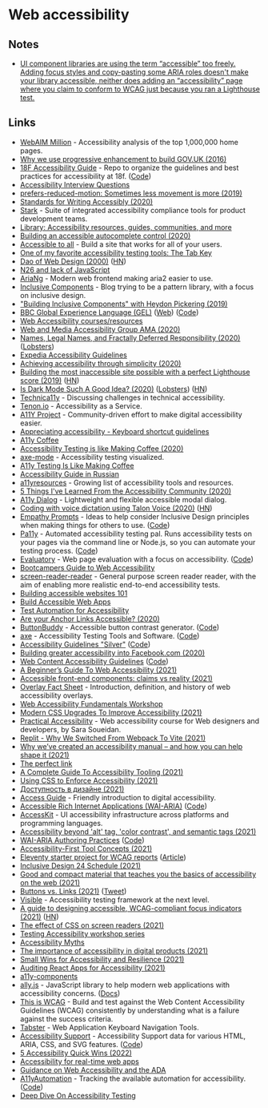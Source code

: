 # Web accessibility

## Notes

- [UI component libraries are using the term “accessible” too freely. Adding focus styles and copy-pasting some ARIA roles doesn't make your library accessible, neither does adding an “accessibility” page where you claim to conform to WCAG just because you ran a Lighthouse test.](https://twitter.com/mmatuzo/status/1462884917671604228)

## Links

- [WebAIM Million](https://webaim.org/projects/million/) - Accessibility analysis of the top 1,000,000 home pages.
- [Why we use progressive enhancement to build GOV.UK (2016)](https://technology.blog.gov.uk/2016/09/19/why-we-use-progressive-enhancement-to-build-gov-uk/)
- [18F Accessibility Guide](https://accessibility.18f.gov/) - Repo to organize the guidelines and best practices for accessibility at 18f. ([Code](https://github.com/18F/accessibility))
- [Accessibility Interview Questions](https://github.com/scottaohara/accessibility_interview_questions)
- [prefers-reduced-motion: Sometimes less movement is more (2019)](https://web.dev/prefers-reduced-motion/)
- [Standards for Writing Accessibly (2020)](https://alistapart.com/article/standards-for-writing-accessibly/)
- [Stark](https://www.getstark.co/) - Suite of integrated accessibility compliance tools for product development teams.
- [Library: Accessibility resources, guides, communities, and more](https://www.getstark.co/library/)
- [Building an accessible autocomplete control (2020)](https://adamsilver.io/articles/building-an-accessible-autocomplete-control/)
- [Accessible to all](https://web.dev/accessible/) - Build a site that works for all of your users.
- [One of my favorite accessibility testing tools: The Tab Key](https://www.matuzo.at/blog/testing-with-tab/)
- [Dao of Web Design (2000)](https://alistapart.com/article/dao/) ([HN](https://news.ycombinator.com/item?id=22521557))
- [N26 and lack of JavaScript](https://hugogiraudel.com/2020/01/20/n26-and-lack-of-javascript/)
- [AriaNg](https://github.com/mayswind/AriaNg) - Modern web frontend making aria2 easier to use.
- [Inclusive Components](https://inclusive-components.design/) - Blog trying to be a pattern library, with a focus on inclusive design.
- ["Building Inclusive Components" with Heydon Pickering (2019)](https://www.youtube.com/watch?v=C7uX6uvHnlQ&t=1020s)
- [BBC Global Experience Language (GEL)](https://bbc.github.io/gel/) ([Web](https://www.bbc.co.uk/gel)) ([Code](https://github.com/bbc/gel))
- [Web Accessibility courses/resources](https://www.reddit.com/r/webdev/comments/aqm6l4/i_cant_find_a_single_web_accessibility_course/)
- [Web and Media Accessibility Group AMA (2020)](https://hashnode.com/post/the-web-and-media-accessibility-group-ama-ck9wy7s5w01j4nbs1kle8k7gn)
- [Names, Legal Names, and Fractally Deferred Responsibility (2020)](https://nora.codes/post/names-legal-names-and-fractally-deferred-responsibility/) ([Lobsters](https://lobste.rs/s/61iy3h/names_legal_names_fractally_deferred))
- [Expedia Accessibility Guidelines](https://accessibility.expedia.biz/)
- [Achieving accessibility through simplicity (2020)](https://sourcehut.org/blog/2020-05-27-accessibility-through-simplicity/)
- [Building the most inaccessible site possible with a perfect Lighthouse score (2019)](https://www.matuzo.at/blog/building-the-most-inaccessible-site-possible-with-a-perfect-lighthouse-score/) ([HN](https://news.ycombinator.com/item?id=23440752))
- [Is Dark Mode Such A Good Idea? (2020)](https://kevq.uk/is-dark-mode-such-a-good-idea/) ([Lobsters](https://lobste.rs/s/o4su2v/is_dark_mode_such_good_idea)) ([HN](https://news.ycombinator.com/item?id=23495052))
- [Technica11y](https://technica11y.org/) - Discussing challenges in technical accessibility.
- [Tenon.io](https://tenon.io/) - Accessibility as a Service.
- [A11Y Project](https://www.a11yproject.com/) - Community-driven effort to make digital accessibility easier.
- [Appreciating accessibility - Keyboard shortcut guidelines](https://erresen.github.io/csharp/dotnet/accessibility/shortcuts/visualstudio/2020/07/26/appreciating-accessibility.html)
- [A11y Coffee](https://a11y.coffee/)
- [Accessibility Testing is like Making Coffee (2020)](https://madalyn.dev/blog/a11y-testing-coffee/)
- [axe-mode](https://github.com/raunofreiberg/axe-mode) - Accessibility testing visualized.
- [A11y Testing Is Like Making Coffee](https://a11y.coffee/a11y-testing-making-coffee/)
- [Accessibility Guide in Russian](http://specialbank.ru/guide/)
- [a11yresources](https://a11yresources.webflow.io/) - Growing list of accessibility tools and resources.
- [5 Things I've Learned From the Accessibility Community (2020)](https://marcysutton.github.io/5-things-i-learned-from-accessibility/#/)
- [A11y Dialog](https://github.com/edenspiekermann/a11y-dialog) - Lightweight and flexible accessible modal dialog.
- [Coding with voice dictation using Talon Voice (2020)](https://joshwcomeau.com/accessibility/hands-free-coding/) ([HN](https://news.ycombinator.com/item?id=24846887))
- [Empathy Prompts](https://empathyprompts.net/) - Ideas to help consider Inclusive Design principles when making things for others to use. ([Code](https://github.com/ericwbailey/empathy-prompts))
- [Pa11y](https://pa11y.org/) - Automated accessibility testing pal. Runs accessibility tests on your pages via the command line or Node.js, so you can automate your testing process. ([Code](https://github.com/pa11y/pa11y))
- [Evaluatory](https://darekkay.com/evaluatory/) - Web page evaluation with a focus on accessibility. ([Code](https://github.com/darekkay/evaluatory))
- [Bootcampers Guide to Web Accessibility](https://a11y-with-lindsey.ck.page/products/pre-order-the-bootcampers-guide-to-web)
- [screen-reader-reader](https://github.com/phenomnomnominal/screen-reader-reader) - General purpose screen reader reader, with the aim of enabling more realistic end-to-end accessibility tests.
- [Building accessible websites 101](https://www.weba11y101.com/)
- [Build Accessible Web Apps](https://testingaccessibility.com/)
- [Test Automation for Accessibility](https://testautomationu.applitools.com/accessibility-testing-tutorial/)
- [Are your Anchor Links Accessible? (2020)](https://amberwilson.co.uk/blog/are-your-anchor-links-accessible/)
- [ButtonBuddy](https://buttonbuddy.dev/) - Accessible button contrast generator. ([Code](https://github.com/5t3ph/buttonbuddy))
- [axe](https://www.deque.com/axe/) - Accessibility Testing Tools and Software. ([Code](https://github.com/dequelabs/axe-core))
- [Accessibility Guidelines "Silver"](https://w3c.github.io/silver/) ([Code](https://github.com/w3c/silver))
- [Building greater accessibility into Facebook.com (2020)](https://engineering.fb.com/2020/07/30/web/facebook-com-accessibility/?sf242103664=1)
- [Web Content Accessibility Guidelines](https://w3c.github.io/wcag/guidelines/) ([Code](https://github.com/w3c/wcag))
- [A Beginner’s Guide To Web Accessibility (2021)](https://bootcamp.uxdesign.cc/beginners-guide-to-web-accessibility-514644750b0f)
- [Accessible front-end components: claims vs reality (2021)](https://hiddedevries.nl/en/blog/2021-04-02-accessible-front-end-components-claims-vs-reality)
- [Overlay Fact Sheet](https://overlayfactsheet.com/) - Introduction, definition, and history of web accessibility overlays.
- [Web Accessibility Fundamentals Workshop](https://www.sandrina-p.net/workshop-a11y/)
- [Modern CSS Upgrades To Improve Accessibility (2021)](https://moderncss.dev/modern-css-upgrades-to-improve-accessibility/)
- [Practical Accessibility](https://practical-accessibility.today/) - Web accessibility course for Web designers and developers, by Sara Soueidan.
- [Replit - Why We Switched From Webpack To Vite (2021)](https://blog.replit.com/vite)
- [Why we’ve created an accessibility manual – and how you can help shape it (2021)](https://accessibility.blog.gov.uk/2021/05/27/why-weve-created-an-accessibility-manual-and-how-you-can-help-shape-it/)
- [The perfect link](https://a11y-collective.com/blog/the-perfect-link/)
- [A Complete Guide To Accessibility Tooling (2021)](https://www.smashingmagazine.com/2021/06/complete-guide-accessibility-tooling/)
- [Using CSS to Enforce Accessibility (2021)](https://adrianroselli.com/2021/06/using-css-to-enforce-accessibility.html)
- [Доступность в дизайне (2021)](https://teletype.in/@romanshamin/a11y-for-designers)
- [Access Guide](https://accessguide.io/) - Friendly introduction to digital accessibility.
- [Accessible Rich Internet Applications (WAI-ARIA)](https://w3c.github.io/aria/) ([Code](https://github.com/w3c/aria))
- [AccessKit](https://github.com/AccessKit/accesskit) - UI accessibility infrastructure across platforms and programming languages.
- [Accessibility beyond 'alt' tag, 'color contrast', and semantic tags (2021)](https://hellonehha.hashnode.dev/accessibility-beyond-alt-tag-color-contrast-and-semantic-tags-ckt5jjl9601s97us13soac1er)
- [WAI-ARIA Authoring Practices](https://w3c.github.io/aria-practices/) ([Code](https://github.com/w3c/aria-practices))
- [Accessibility-First Tool Concepts (2021)](https://icing.space/2021/accessibility-first-tool-concepts/)
- [Eleventy starter project for WCAG reports](https://github.com/hidde/eleventy-wcag-reporter) ([Article](https://hiddedevries.nl/en/blog/2021-05-24-introducing-an-eleventy-starter-project-for-wcag-reports))
- [Inclusive Design 24 Schedule (2021)](https://inclusivedesign24.org/2021/schedule/)
- [Good and compact material that teaches you the basics of accessibility on the web (2021)](https://twitter.com/rauschma/status/1441091864073961481)
- [Buttons vs. Links (2021)](https://yatil.net/blog/buttons-vs-links) ([Tweet](https://twitter.com/SaraSoueidan/status/1448905214145318946))
- [Visible](https://github.com/visible/visible) - Accessibility testing framework at the next level.
- [A guide to designing accessible, WCAG-compliant focus indicators (2021)](https://www.sarasoueidan.com/blog/focus-indicators/) ([HN](https://news.ycombinator.com/item?id=29123990))
- [The effect of CSS on screen readers (2021)](https://uselessdivs.com/blog/the-effect-of-css-on-screen-readers)
- [Testing Accessibility workshop series](https://github.com/marcysutton/testing-accessibility-demos)
- [Accessibility Myths](https://a11ymyths.com/)
- [The importance of accessibility in digital products (2021)](https://dev.to/inhuofficial/never-forget-the-importance-of-accessibility-in-digital-products-11)
- [Small Wins for Accessibility and Resilience (2021)](https://www.callumhart.com/blog/small-wins-for-accessibility-and-resilience/)
- [Auditing React Apps for Accessibility (2021)](https://egghead.io/courses/auditing-react-apps-for-accessibility-08733265)
- [a11y-components](https://github.com/t12t/a11y-components)
- [ally.js](https://github.com/medialize/ally.js) - JavaScript library to help modern web applications with accessibility concerns. ([Docs](https://allyjs.io/))
- [This is WCAG](https://thisiswcag.com/) - Build and test against the Web Content Accessibility Guidelines (WCAG) consistently by understanding what is a failure against the success criteria.
- [Tabster](https://github.com/microsoft/tabster) - Web Application Keyboard Navigation Tools.
- [Accessibility Support](https://a11ysupport.io/) - Accessibility Support data for various HTML, ARIA, CSS, and SVG features. ([Code](https://github.com/accessibilitysupported/a11ysupport.io))
- [5 Accessibility Quick Wins (2022)](https://css-tricks.com/5-accessibility-quick-wins-you-can-implement-today/)
- [Accessibility for real-time web apps](https://fly.io/blog/intro-to-accessibility/)
- [Guidance on Web Accessibility and the ADA](https://beta.ada.gov/web-guidance/)
- [A11yAutomation](https://a11y-automation.dev/) - Tracking the available automation for accessibility. ([Code](https://github.com/MelSumner/a11y-automation))
- [Deep Dive On Accessibility Testing](https://smashingconf.com/online-workshops/workshops/manuel-matuzovic-apr)
